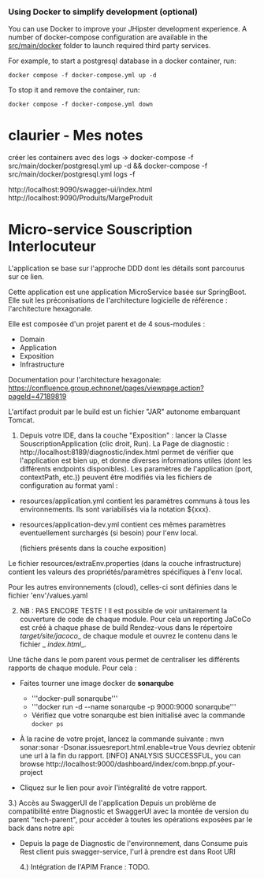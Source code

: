 ### Using Docker to simplify development (optional)

You can use Docker to improve your JHipster development experience. A number of docker-compose configuration are available in the [src/main/docker](src/main/docker) folder to launch required third party services.

For example, to start a postgresql database in a docker container, run:

```
docker compose -f docker-compose.yml up -d
```

To stop it and remove the container, run:

```
docker compose -f docker-compose.yml down
```

# claurier - Mes notes
créer les containers avec des logs ->
docker-compose -f src/main/docker/postgresql.yml up -d && docker-compose -f src/main/docker/postgresql.yml logs -f

http://localhost:9090/swagger-ui/index.html
http://localhost:9090/Produits/MargeProduit

# Micro-service Souscription Interlocuteur

L'application se base sur l'approche DDD dont les détails sont parcourus sur ce lien.

Cette application est une application MicroService basée sur SpringBoot.
Elle suit les préconisations de l'architecture logicielle de référence : l'architecture hexagonale.

Elle est composée d'un projet parent et de 4 sous-modules :

- Domain
- Application
- Exposition
- Infrastructure

Documentation pour l'architecture hexagonale: https://confluence.group.echnonet/pages/viewpage.action?pageId=47189819

L'artifact produit par le build est un fichier "JAR" autonome embarquant Tomcat.

1) Depuis votre IDE, dans la couche "Exposition" : lancer la Classe SouscriptionApplication (clic droit, Run).
   La Page de diagnostic : http://localhost:8189/diagnostic/index.html permet de vérifier que l'application est bien up,
   et donne diverses informations utiles (dont les différents endpoints disponibles).
   Les paramètres de l'application (port, contextPath, etc.)) peuvent être modifiés via les fichiers de configuration au
   format yaml :

- resources/application.yml contient les paramètres communs à tous les environnements. Ils sont variabilisés via la
  notation ${xxx}.
- resources/application-dev.yml contient ces mêmes paramètres eventuellement surchargés (si besoin) pour l'env local.

  (fichiers présents dans la couche exposition)

Le fichier resources/extraEnv.properties (dans la couche infrastructure) contient les valeurs des propriétés/paramètres
spécifiques à l'env local.

Pour les autres environnements (cloud), celles-ci sont définies dans le fichier 'env'/values.yaml

2) NB : PAS ENCORE TESTE ! Il est possible de voir unitairement la couverture de code de chaque module.
   Pour cela un reporting JaCoCo est créé à chaque phase de build
   Rendez-vous dans le répertoire _target/site/jacoco__ de chaque module et ouvrez le contenu dans le fichier _
   _index.html__.

Une tâche dans le pom parent vous permet de centraliser les différents rapports de chaque module.
Pour cela :

* Faites tourner une image docker de __sonarqube__
    * '''docker-pull sonarqube'''
    * '''docker run -d --name sonarqube -p 9000:9000 sonarqube'''
    * Vérifiez que votre sonarqube est bien initialisé avec la commande ```docker ps```
* À la racine de votre projet, lancez la commande suivante :
  mvn sonar:sonar -Dsonar.issuesreport.html.enable=true
  Vous devriez obtenir une url à la fin du rapport.
  [INFO] ANALYSIS SUCCESSFUL, you can browse http://localhost:9000/dashboard/index/com.bnpp.pf.your-project

* Cliquez sur le lien pour avoir l'intégralité de votre rapport.

3.) Accès au SwaggerUI de l'application
Depuis un problème de compatibilité entre Diagnostic et SwaggerUI avec la montée de version du parent "tech-parent",
pour accéder à toutes les opérations exposées par le back dans notre api:

- Depuis la page de Diagnostic de l'environnement, dans Consume puis Rest client puis swagger-service, l'url à prendre
  est dans Root URI

  4.) Intégration de l'APIM France : TODO.
